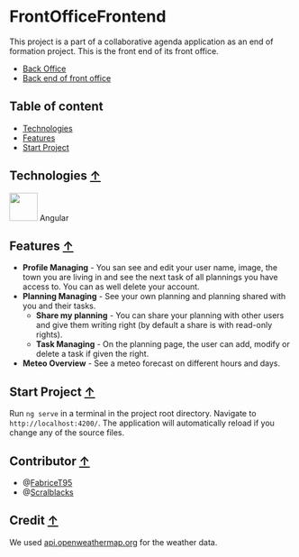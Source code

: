 # FrontOfficeFrontend

  This project is a part of a collaborative agenda application as an end of formation project. This is the front end of its front office.

  * [Back Office](https://github.com/Scralblacks/Back_Office_Fil_Rouge)
  * [Back end of front office](https://github.com/FabriceT95/FrontOffice_Planning)
  
## Table of content

  * [Technologies](#technologies)
  * [Features](#features)
  * [Start Project](#start-project)

## Technologies [↑](#frontofficefrontend)

  <img width=50px src="https://angular.io/assets/images/logos/angularjs/AngularJS-Shield.svg" atl="angular-icon"> Angular

## Features [↑](#frontofficefrontend)

  * **Profile Managing** - You san see and edit your user name, image, the town you are living in and see the next task of all plannings you have access to. You can as well delete your account.
  * **Planning Managing** - See your own planning and planning shared with you and their tasks.
    * **Share my planning** - You can share your planning with other users and give them writing right (by default a share is with read-only rights).
    * **Task Managing** - On the planning page, the user can add, modify or delete a task if given the right.
  * **Meteo Overview** - See a meteo forecast on different hours and days.

## Start Project [↑](#frontofficefrontend)

  Run `ng serve` in a terminal in the project root directory. Navigate to `http://localhost:4200/`. The application will automatically reload if you change any of the source files.

## Contributor [↑](#frontofficefrontend)

* @[FabriceT95](https://github.com/FabriceT95)
* @[Scralblacks](https://github.com/Scralblacks)

## Credit [↑](#frontofficefrontend)

  We used [api.openweathermap.org](https://openweathermap.org/) for the weather data.
